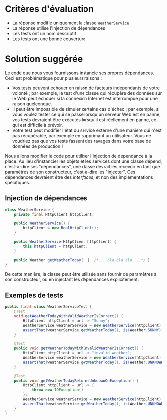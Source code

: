 # Critères d'évaluation

- La réponse modifie uniquement la classe `WeatherService`
- La réponse utilise l'injection de dépendances
- Les tests ont un nom descriptif
- Les tests ont une bonne couverture


# Solution suggérée

Le code que nous vous fournissons instancie ses propres dépendances. Ceci est problématique pour plusieurs raisons :

- Vos tests peuvent échouer en raison de facteurs indépendants de votre volonté ;
  par exemple, le test d'une classe qui récupère des données sur le Web peut échouer si la connexion Internet est interrompue pour une raison quelconque.
- Il peut être impossible de simuler certains cas d'échec ; par exemple, si vous voulez tester ce qui se passe lorsqu'un serveur Web
  est en panne, vos tests devraient être exécutés lorsqu'il est réellement en panne, ce qui est difficile à prévoir.
- Votre test peut modifier l'état du service externe d'une manière qui n'est pas récupérable, par exemple en supprimant un utilisateur.
  Vous ne voudriez pas que vos tests fassent des ravages dans votre base de données de production !

Nous allons modifier le code pour utiliser l'injection de dépendance à la place.
Au lieu d'instancier les objets et les services dont une classe dépend, c'est-à-dire ses "dépendances",
une classe devrait les recevoir en tant que paramètres de son constructeur, c'est-à-dire les "injecter".
Ces dépendances devraient être des _interfaces_, et non des implémentations spécifiques.

## Injection de dépendances
```java
class WeatherService {
    private final HttpClient httpClient;

    public WeatherService() {
        httpClient = new RealHttpClient();
    }

    public WeatherService(HttpClient httpClient) {
        this.httpClient = httpClient;
    }

    public Weather getWeatherToday() {  /*... bla bla bla ...*/ }
}
```

De cette manière, la classe peut être utilisée sans fournir de paramètres à son constructeur, ou en injectant les dépendances explicitement.

## Exemples de tests

```Java
public final class WeatherServiceTest {
    @Test
    void getWeatherTodayWithValidWeatherIsCorrect() {
        HttpClient httpClient = url -> "Sunny";
        WeatherService weatherService = new WeatherService(httpClient);
        assertThat(weatherService.getWeatherToday(), is(Weather.SUNNY));
    }

    @Test
    public void getWeatherTodayWithInvalidWeatherIsCorrect() {
        HttpClient httpClient = url -> "invalid_weather";
        WeatherService weatherService = new WeatherService(httpClient);
        assertThat(weatherService.getWeatherToday(), is(Weather.UNKNOWN));
    }

    @Test
    public void getWeatherTodayReturnsUnknownOnException() {
        HttpClient httpClient = url -> {
            throw new IOException();
        };
        WeatherService weatherService = new WeatherService(httpClient);
        assertThat(weatherService.getWeatherToday(), is(Weather.UNKNOWN));
    }
}
```
